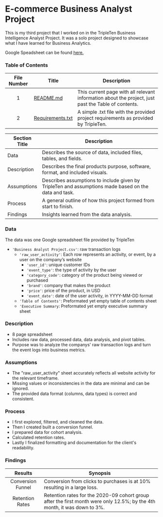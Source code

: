 # E-commerce Business Analyst Project

This is my third project that I worked on in the TripleTen Business Intelligence Analyst Project. It was a solo project designed to showcase what I have learned for Business Analytics.

Google Speadsheet can be found <a href='https://docs.google.com/spreadsheets/d/1Jr1aVzH6BpNam_YSXGs6893cWotgWBLcfBBGkQHVjW8/edit?usp=sharing' target=_blank><u>here</u>.</a>

### Table of Contents
| File Number | Title | Description |
| :-----------: | ----------- |----------- |
| 1 | [README.md](README.md) | This current page with all relevant information about the project, just past the Table of contents. |
| 2 | [Requirements.txt](Requirements.txt) | A simple .txt file with the provided project requirements as provided by TripleTen. |

| Section Title | Description |
| ----------- |----------- |
| Data | Describes the source of data, included files, tables, and fields. |
| Description | Describes the final products purpose, software, format, and included visuals. |
| Assumptions | Describes assumptions to include given by TripleTen and assumptions made based on the data and task. |
| Process | A general outline of how this project formed from start to finish. |
| Findings | Insights learned from the data analysis. |

### Data
The data was one Google spreadsheet file provided by TripleTen
- `'Business Analyst Project.csv'`: raw transaction logs
    - `'raw_user_activity'`: Each row represents an activity, or event, by a user on the company’s website
        - `'user_id'`: unique customer IDs
        - `'event_type'`: the type of activity by the user
        - `'category_code'`: category of the product being viewed or purchased
        - `'brand'`: company that makes the product
        - `'price'`: price of the product, in USD
        - `'event_date'`: date of the user activity, in YYYY-MM-DD format
    - `'Table of Contents'`: Preformated yet empty table of contents sheet
    - `'Executive Summary`: Preformated yet empty executive summary sheet

### Description
- 8 page spreadsheet
- Includes raw data, processed data, data analysis, and pivot tables.
- Purpose was to analyze the companys' raw transaction logs and turn the event logs into business metrics.

### Assumptions
- The "raw_user_activity" sheet accurately reflects all website activity for the relevant timeframe.
- Missing values or inconsistencies in the data are minimal and can be ignored.
- The provided data format (columns, data types) is correct and consistent.

### Process
- I first explored, filtered, and cleaned the data.
- Then I created built a conversion funnel.
- I prepared data for cohort analysis.
- Calculated retention rates.
- Lastly I finalized formatting and documentation for the client's readability.

### Findings
| Results | Synopsis |
| :-----------: | ----------- |
| Conversion Funnel | Conversion from clicks to purchases is at 10% resulting in a large loss. | 
| Retention Rates | Retention rates for the 2020-09 cohort group after the first month were only 12.5%; by the 4th month, it was down to 3%. | 
